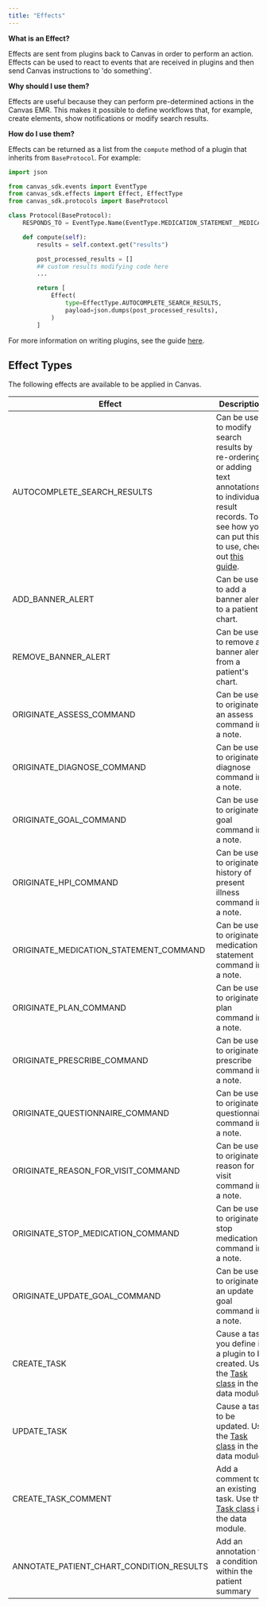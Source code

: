 ```yaml
---
title: "Effects"
---
```


**What is an Effect?**

Effects are sent from plugins back to Canvas in order to perform an action. Effects can be used to react to events that are received in plugins and then send Canvas instructions to 'do something'.

**Why should I use them?**

Effects are useful because they can perform pre-determined actions in the Canvas EMR. This makes it possible to define workflows that, for example, create elements, show notifications or modify search results.

**How do I use them?**

Effects can be returned as a list from the `compute` method of a plugin that inherits from `BaseProtocol`. For example:

```python
import json

from canvas_sdk.events import EventType
from canvas_sdk.effects import Effect, EffectType
from canvas_sdk.protocols import BaseProtocol

class Protocol(BaseProtocol):
    RESPONDS_TO = EventType.Name(EventType.MEDICATION_STATEMENT__MEDICATION__POST_SEARCH)

    def compute(self):
        results = self.context.get("results")

        post_processed_results = []
        ## custom results modifying code here
        ...

        return [
            Effect(
                type=EffectType.AUTOCOMPLETE_SEARCH_RESULTS,
                payload=json.dumps(post_processed_results),
            )
        ]
```

For more information on writing plugins, see the guide [here](/guides/your-first-plugin/).

## Effect Types

The following effects are available to be applied in Canvas.

| Effect | Description |
| ----- | ----------- |
| AUTOCOMPLETE_SEARCH_RESULTS | Can be used to modify search results by re-ordering or adding text annotations to individual result records. To see how you can put this to use, check out [this guide](/guides/customize-search-results/). |
| ADD_BANNER_ALERT | Can be used to add a banner alert to a patient's chart. |
| REMOVE_BANNER_ALERT | Can be used to remove a banner alert from a patient's chart. |
| ORIGINATE_ASSESS_COMMAND | Can be used to originate an assess command in a note. |
| ORIGINATE_DIAGNOSE_COMMAND | Can be used to originate a diagnose command in a note. |
| ORIGINATE_GOAL_COMMAND | Can be used to originate a goal command in a note. |
| ORIGINATE_HPI_COMMAND | Can be used to originate a history of present illness command in a note. |
| ORIGINATE_MEDICATION_STATEMENT_COMMAND | Can be used to originate a medication statement command in a note. |
| ORIGINATE_PLAN_COMMAND | Can be used to originate a plan command in a note. |
| ORIGINATE_PRESCRIBE_COMMAND | Can be used to originate a prescribe command in a note. |
| ORIGINATE_QUESTIONNAIRE_COMMAND | Can be used to originate a questionnaire command in a note. |
| ORIGINATE_REASON_FOR_VISIT_COMMAND | Can be used to originate a reason for visit command in a note. |
| ORIGINATE_STOP_MEDICATION_COMMAND | Can be used to originate a stop medication command in a note. |
| ORIGINATE_UPDATE_GOAL_COMMAND | Can be used to originate an update goal command in a note. |
| CREATE_TASK | Cause a task you define in a plugin to be created. Use the [Task class](/sdk/data-task/) in the data module. |
| UPDATE_TASK | Cause a task to be updated. Use the [Task class](/sdk/data-task/) in the data module. |
| CREATE_TASK_COMMENT | Add a comment to an existing task. Use the [Task class](/sdk/data-task/) in the data module. |
| ANNOTATE_PATIENT_CHART_CONDITION_RESULTS| Add an annotation to a condition within the patient summary |

<br/>
<br/>
<br/>

